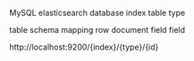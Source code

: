 MySQL                     elasticsearch
database                  index
table                     type

table schema              mapping
row                       document
field                     field

http://localhost:9200/{index}/{type}/{id}
